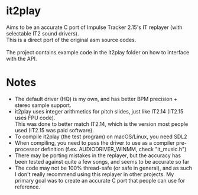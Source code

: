 # it2play
Aims to be an accurate C port of Impulse Tracker 2.15's IT replayer (with selectable IT2 sound drivers). \
This is a direct port of the original asm source codes. \
\
The project contains example code in the it2play folder on how to interface with the API.

# Notes
- The default driver (HQ) is my own, and has better BPM precision + stereo sample support.
- it2play uses integer arithmetics for pitch slides, just like IT2.14 (IT2.15 uses FPU code). \
  This was done to better match IT2.14, which is the version most people used (IT2.15 was paid software).
- To compile it2play (the test program) on macOS/Linux, you need SDL2
- When compiling, you need to pass the driver to use as a compiler pre-processor definition (f.ex. AUDIODRIVER_WINMM, check "it_music.h")
- There may be porting mistakes in the replayer, but the accuracy has been tested against quite a few songs, and seems to be accurate so far
- The code may not be 100% thread-safe (or safe in general), and as such I don't really recommend using this replayer in other projects.
  My primary goal was to create an accurate C port that people can use for reference.

